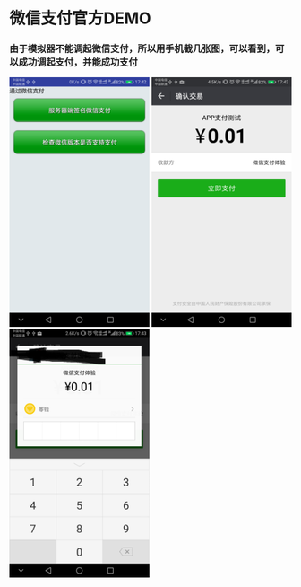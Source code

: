 # 微信支付官方DEMO

### 由于模拟器不能调起微信支付，所以用手机截几张图，可以看到，可以成功调起支付，并能成功支付
<img src="https://github.com/ainiyiwan/WeChatSDK_sample_Android/blob/master/png/1.png" width = "250"/> <img src="https://github.com/ainiyiwan/WeChatSDK_sample_Android/blob/master/png/2.png" width = "250"/> <img src="https://github.com/ainiyiwan/WeChatSDK_sample_Android/blob/master/png/3.png" width = "250"/>
